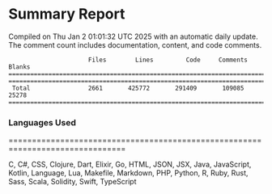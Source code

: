 # Summary Report
Compiled on Thu Jan  2 01:01:32 UTC 2025 with an automatic daily update. The comment count includes documentation, content, and code comments.
```
                      Files        Lines         Code     Comments       Blanks
===============================================================================
===============================================================================
 Total                2661       425772       291409       109085        25278
===============================================================================
```

### Languages Used
===============================================================================


C, C#, CSS, Clojure, Dart, Elixir, Go, HTML, JSON, JSX, Java, JavaScript, Kotlin, Language, Lua, Makefile, Markdown, PHP, Python, R, Ruby, Rust, Sass, Scala, Solidity, Swift, TypeScript


